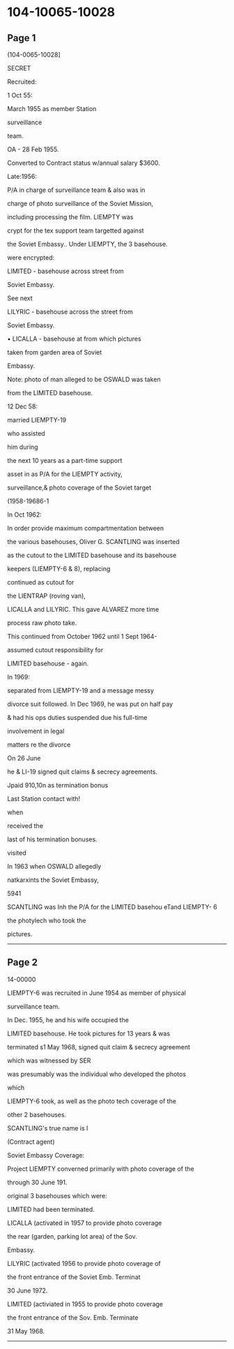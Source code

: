 # 104-10065-10028

## Page 1

(104-0065-10028]

SECRET

Recruited:

1 Oct 55:

March 1955 as member Station

surveillance

team.

OA - 28 Feb 1955.

Converted to Contract status w/annual salary $3600.

Late:1956:

P/A in charge of surveillance team & also was in

charge of photo surveillance of the Soviet Mission,

including processing the film. LIEMPTY was

crypt for the tex support team targetted against

the Soviet Embassy.. Under LIEMPTY, the 3 basehouse.

were encrypted:

LIMITED - basehouse across street from

Soviet Embassy.

See next

LILYRIC - basehouse across the street from

Soviet Embassy.

• LICALLA - basehouse at from which pictures

taken from garden area of Soviet

Embassy.

Note: photo of man alleged to be OSWALD was taken

from the LIMITED basehouse.

12 Dec 58:

married LIEMPTY-19

who assisted

him during

the next 10 years as a part-time support

asset in as P/A for the LIEMPTY activity,

surveillance,& photo coverage of the Soviet target

(1958-19686-1

In Oct 1962:

In order provide maximum compartmentation between

the various basehouses, Oliver G. SCANTLING was inserted

as the cutout to the LIMITED basehouse and its basehouse

keepers (LIEMPTY-6 & 8), replacing

continued as cutout for

the LIENTRAP (roving van),

LICALLA and LILYRIC. This gave ALVAREZ more time

process raw photo take.

This continued from October 1962 until 1 Sept 1964-

assumed cutout responsibility for

LIMITED basehouse - again.

In 1969:

separated from LIEMPTY-19 and a message messy

divorce suit followed. In Dec 1969, he was put on half pay

& had his ops duties suspended due his full-time

involvement in legal

matters re the divorce

On 26 June

he & LI-19 signed quit claims & secrecy agreements.

Jpaid 910,10n as termination bonus

Last Station contact with!

when

received the

last of his termination bonuses.

visited

In 1963 when OSWALD allegedly

natkarxints the Soviet Embassy,

5941

SCANTLING was Inh the P/A for the LIMITED basehou eTand LIEMPTY- 6

the photylech who took the

pictures.

---

## Page 2

14-00000

LIEMPTY-6 was recruited in June 1954 as member of physical

surveillance team.

In Dec. 1955, he and his wife occupied the

LIMITED basehouse. He took pictures for 13 years & was

terminated s1 May 1968, signed quit claim & secrecy agreement

which was witnessed by SER

was presumably was the individual who developed the photos

which

LIEMPTY-6 took, as well as the photo tech coverage of the

other 2 basehouses.

SCANTLING's true name is l

(Contract agent)

Soviet Embassy Coverage:

Project LIEMPTY converned primarily with photo coverage of the

through 30 June 191.

original 3 basehouses which were:

LIMITED had been terminated.

LICALLA (activated in 1957 to provide photo coverage

the rear (garden, parking lot area) of the Sov.

Embassy.

LILYRIC (activated 1956 to provide photo coverage of

the front entrance of the Soviet Emb. Terminat

30 June 1972.

LIMITED (activiated in 1955 to provide photo coverage

the front entrance of the Sov. Emb. Terminate

31 May 1968.

---

